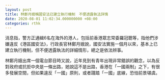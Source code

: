 ```yaml
---
layout: post
title: 林鄭月娥稱國安法已建立執行機制　不便透露執法詳情
date: 2020-08-01 11:02:34.000000000 +08:00
categories: rthk
---
```


消息指，警方正通緝6名在海外的港人，包括前香港眾志常委羅冠聰等，指他們涉嫌違反《港區國安法》，行政長官林鄭月娥說，國安法實施一個月以來，基本上已建立執行機制，但不便透露執法的詳細情形，總之是依法辨事。

林鄭月娥出席一個電台節目時又說，近年見到有青年出現非常錯誤的觀念，以為反對政府或抗拒中央是一條出路，她說這不是出路，香港在「一國兩制」之下，有很多發展空間，但如果違反「一國」原則，或者踐踏「一國」底線，恐怕前景堪虞。
